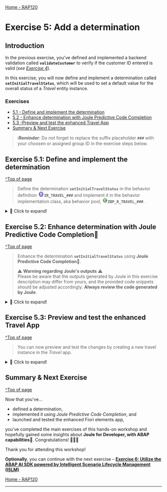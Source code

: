 [Home - RAP120](../../README.md)

# Exercise 5: Add a determination

## Introduction

In the previous exercise, you've defined and implemented a backend validation called **`validateCustomer`** to verify if the customer ID entered is valid (_see [Exercise 4](../ex04/README.md)_).

In this exercise, you will now define and implement a determination called **`setInitialTravelStatus`**, which will be used to set a default value for the overall status of a _Travel_ entity instance.  

### Exercises

- [5.1 - Define and implement the determination](#exercise-51-Define-and-implement-the-determination)
- [5.2 - Enhance determination with Joule Predictive Code Completion](#exercise-52-Enhance-determination-with-Joule-Predictive-Code-Completion)
- [5.3 -Preview and test the enhanced Travel App](#exercise-53-preview-and-test-the-enhanced-travel-app)
- [Summary & Next Exercise](#summary--next-exercise)

> ℹ️**Reminder**: Do not forget to replace the suffix placeholder **`###`** with your choosen or assigned group ID in the exercise steps below. 

<!-- ### About Determinations  
> A determination is an optional part of the business object behavior that modifies instances of business objects based on trigger conditions. A determination is implicitly invoked by the RAP framework if the trigger condition of the determination is fulfilled. Trigger conditions can be modify operations and modified fields.   
>  
> **Further reading**: [Determinations](https://help.sap.com/docs/btp/sap-abap-restful-application-programming-model/determinations?version=Cloud)

<!--
ℹ️ **Exkurs**

 <details>
  <summary>Click to expand!</summary>

   ### About Entity Manipulation Language (EML)
   > The Entity Manipulation Language (EML) is an extension of the ABAP language which offers an API-based access to RAP business objects. EML is used to implement the transactional behavior of RAP BOs and also access existing RAP BOs from outside the RAP context.   
   > 
   > PS: Some EML statements can be used in the so-called local mode - by using the [addition **`IN LOCAL MODE`**](https://help.sap.com/doc/abapdocu_cp_index_htm/CLOUD/en-US/index.htm?file=abapin_local_mode.htm) - to exclude feature controls and authorization checks. This addition can only be used in the behavior implementation (aka behavior pool) of a particular RAP BO when accessing its own instances, i. e. not for accessing instances of other RAP BOs.
   >
   > The EML reference documentation is provided in the ABAP Keyword Documentation.   
   > You can use the classic **F1 Help** to get detailed information on each statement by pressing **F1** in the ABAP editors. 
   >
   > **Further reading**: [Entity Manipulation Language (EML)](https://help.sap.com/docs/abap-cloud/abap-rap/entity-manipulation-language-eml?version=sap_btp) | [ABAP for RAP Business Objects](https://help.sap.com/doc/abapdocu_cp_index_htm/CLOUD/en-US/index.htm?file=abenabap_for_rap_bos.htm)  
</details>
--> 

## Exercise 5.1: Define and implement the determination
[^Top of page](#Introduction)

> Define the determination **`setInitialTravelStatus`** in the behavior definition ![behaviordefinition](images/adt_bdef.png)**`ZR_TRAVEL_###`** and implement it in the behavior implementation class, aka behavior pool, ![class](images/adt_class.png)**`ZBP_R_TRAVEL_###`**.  

 <details>
  <summary>🔵 Click to expand!</summary>

   1. Go to the behavior definiton ![bdef icon](images/adt_bdef.png)**`ZR_TRAVEL_###`** and insert the following 

      ```ABAP 
        determination setInitialTravelStatus on save { create; }
      ```

      The statement specifies the name of the new determination, **`setInitialTravelStatus`** and **`on save`** as the determination time when creating new _travel_ instance (**`{ create }`**). 

   2. Save![save icon](images/adt_save.png) and activate![activate icon](images/adt_activate.png) the changes in ![bdef icon](images/adt_bdef.png)**`ZR_TRAVEL_###`**  

   3. Declare the required method in the behavior implementation class ![class](images/adt_class.png)**`ZBP_R_TRAVEL_###`** using the ADT Quick Fix by setting the cursor on the determination name and pressing **Ctrl + 1** to open the **Quick Assist** view.
 
      Select the entry _**`Add method for determination setInitialTravelStatus of entity zr_travel_###...`**_. 

   4. Save ![save icon](images/adt_save.png) and activate ![activate icon](images/adt_activate.png) the changes in ![class icon](images/adt_class.png)**`ZBP_R_TRAVEL_###`**.  

      As result, the `FOR DETERMINE` method **`setInitialTravelStatus`** will be added to the local handler class **`lcl_handler`** of the behavior pool of the _Travel_ BO entity ![class icon](images/adt_class.png)**`ZBP_TRAVELTP_###`**. 

      ![](/exercises/ex05/images/5_1_Determination.gif)

</details>

## Exercise 5.2: Enhance determination with Joule Predictive Code Completion💎
[^Top of page](#Introduction)

> Enhance the determination **`setInitialTravelStatus`** using **Joule Predictive Code Completion💎**.
> 
> ⚠ **Warning regarding Joule's outputs** ⚠    
> Please be aware that the outputs generated by Joule in this exercise description may differ from yours, and the provided code snippets should be adjusted accordingly. **Always review the code generated by Joule**.

 <details>
  <summary>🔵 Click to expand!</summary>

 1. Disable **Joule Predictive Code Completion** by pressing ![](/exercises/images/adt_joule_code_completion2.png) in the toolbar. 
 
 2. Go to your implementation class ![class](images/adt_class.png)**`ZBP_R_TRAVEL_###`** and add the following ABAP comments in the **`setInitialTravelStatus`** method implementation

    ```ABAP

        "1) ABAP EML to read the field Status from CDS view ZR_TRAVEL_###


        "2) If Status is already set, do nothing, i.e. remove such instances


        "3) ABAP EML to update the field Status in CDS view ZR_TRAVEL_###. Use variable update_reported


        "4) Set the changing parameter reported

    ```
 
3. Enable **Joule Predictive Code Completion** by pressing ![](/exercises/images/adt_joule_code_completion2.png) in the toolbar. 

4. Press **Enter** after each comment. 
 
   **Joule Predictive Code Completion** will suggest the next lines based on the previous comment that you've added in the previous step.

5. Review the code and press _**Tab**_. Adjust the code if needed. 

6. Make sure to finish the implementation of **`setInitialTravelStatus`**. 
 
   We will call the method `get_booking_status` from our helper class ![adt class](/exercises/ex04/images/adt_class.png)**`ZCL_TRAVEL_HELPER_###`**. 
 
   At the end, the code should look something like this:

   ```ABAP
     METHOD setInitialTravelStatus.

      DATA(lo_travel_helper) = NEW zcl_travel_helper_###(  ).

        "1) ABAP EML to read the field Status from CDS view ZR_TRAVEL_###
         READ ENTITIES OF ZR_TRAVEL_### IN LOCAL MODE
           ENTITY Travel
             FIELDS ( Status ) WITH CORRESPONDING #( keys )
             RESULT DATA(lt_travel).

       "2) If Status is already set, do nothing, i.e. remove such instances
       DELETE lt_travel WHERE Status IS NOT INITIAL.
       CHECK lt_travel IS NOT INITIAL.


       "3) ABAP EML to update the field Status in CDS view ZR_TRAVEL_###. Use variable update_reported
       MODIFY ENTITIES OF ZR_TRAVEL_### IN LOCAL MODE
         ENTITY Travel
           UPDATE FIELDS ( Status )
           WITH VALUE #( FOR key IN lt_travel ( %tky   = key-%tky
                                                Status = lo_travel_helper->get_booking_status( 'New' )  ) )
         REPORTED DATA(update_reported).

        "4) Set the changing parameter reported
        reported = CORRESPONDING #( DEEP update_reported ).
     ENDMETHOD.

   ```

   Your source code should look like this:

   ```ABAP 
       CLASS LHC_ZR_TRAVEL_### DEFINITION INHERITING FROM CL_ABAP_BEHAVIOR_HANDLER.
         PRIVATE SECTION.
           METHODS:
             GET_GLOBAL_AUTHORIZATIONS FOR GLOBAL AUTHORIZATION
               IMPORTING
                 REQUEST requested_authorizations FOR Travel
               RESULT result,
             validateCustomer FOR VALIDATE ON SAVE
                   IMPORTING keys FOR Travel~validateCustomer,
             setInitialTravelStatus FOR DETERMINE ON MODIFY
                   IMPORTING keys FOR Travel~setInitialTravelStatus.

       ENDCLASS.

       CLASS LHC_ZR_TRAVEL_### IMPLEMENTATION.
         METHOD GET_GLOBAL_AUTHORIZATIONS.
         ENDMETHOD.

         METHOD validateCustomer.
           "ABAP EML to read the field CustomerId from CDS view ZR_TRAVEL_###
             READ ENTITIES OF ZR_TRAVEL_### IN LOCAL MODE
                 ENTITY Travel
                   FIELDS ( CustomerID )
                   WITH CORRESPONDING #( keys )
                 RESULT DATA(lt_travel).


               LOOP AT lt_travel INTO DATA(travel).
                 DATA(lo_travel_helper) = NEW zcl_travel_helper_###(  ).
                 DATA(customer_id) = travel-CustomerID.

                 IF customer_id IS INITIAL.
                     APPEND VALUE #( %tky = travel-%tky ) TO failed-travel.
                     APPEND VALUE #( %tky                = travel-%tky
                                     %state_area         = 'VALIDATE_CUSTOMER'
                                     %msg                = NEW /dmo/cm_flight_messages( textid   = /dmo/cm_flight_messages=>enter_customer_id
                                                                                       severity = if_abap_behv_message=>severity-error )
                                     %element-CustomerID = if_abap_behv=>mk-on
                                   ) TO reported-travel.


                 ELSEIF lo_travel_helper->validate_customer( customer_id ) = abap_false.

                 APPEND VALUE #( %tky = travel-%tky ) TO failed-travel.
                 APPEND VALUE #( %tky                = travel-%tky
                                 %state_area         = 'VALIDATE_CUSTOMER'
                                 %msg                = NEW /dmo/cm_flight_messages( textid      = /dmo/cm_flight_messages=>customer_unkown
                                                                                   customer_id = travel-CustomerId
                                                                                   severity    = if_abap_behv_message=>severity-error )
                                 %element-CustomerID = if_abap_behv=>mk-on
                                 ) TO reported-travel.
                 ENDIF.
               ENDLOOP.
         ENDMETHOD.

         METHOD setInitialTravelStatus.

           DATA(lo_travel_helper) = NEW zcl_travel_helper_###(  ).

           "1) ABAP EML to read the field Status from CDS view ZR_TRAVEL_###
           READ ENTITIES OF ZR_TRAVEL_### IN LOCAL MODE
             ENTITY Travel
               FIELDS ( Status ) WITH CORRESPONDING #( keys )
               RESULT DATA(lt_travel).

           "2) If Status is already set, do nothing, i.e. remove such instances
           DELETE lt_travel WHERE Status IS NOT INITIAL.
           CHECK lt_travel IS NOT INITIAL.

           "3) ABAP EML to update the field Status in CDS view ZR_TRAVEL_###. Use variable update_reported
           MODIFY ENTITIES OF ZR_TRAVEL_### IN LOCAL MODE
             ENTITY Travel
               UPDATE FIELDS ( Status )
               WITH VALUE #( FOR key IN lt_travel ( %tky   = key-%tky
                                                   Status = lo_travel_helper->get_booking_status( 'New' )  ) )
             REPORTED DATA(update_reported).

           "4) Set the changing parameter reported
           reported = CORRESPONDING #( DEEP update_reported ).

         ENDMETHOD.

       ENDCLASS.
   ```

5. Save ![save icon](images/adt_save.png) and activate ![activate icon](images/adt_activate.png) the changes. 

   ![](/exercises/ex05/images/5_2_Determination_Joule_Code_Completion.gif)

</details>

## Exercise 5.3: Preview and test the enhanced Travel App

[^Top of page](#Introduction)

> You can now preview and test the changes by creating a new travel instance in the _Travel_ app.

 <details>
  <summary>🔵 Click to expand!</summary>

1. Refresh your application in the browser using **F5** if the browser is still open   
   or go to your service binding ![service binding](images/adt_srvb.png)**`ZUI_TRAVEL_###_04`** and start the Fiori elements App preview for the **`Travel`** entity set.

2. Create a new _Travel_ instance. The **`Status`** field should now be set automatically by the logic you just implemented.   
 
   The initial status of the created should now be set to **`New`** (**`N`**). 

</details>

## Summary & Next Exercise
[^Top of page](#Introduction)

Now that you've... 
- defined a determination,
- implemented it using _Joule Predictive Code Completion_, and
- launched and tested the enhanced Fiori elements app, 

you've completed the main exercises of this hands-on workshop and hopefully gained some insights about **Joule for Developer, with ABAP capabilities💎**. Congratulations! 🎉🎉🎉

Thank you for attending this workshop!

**Optionally**, you can continue with the next exercise – **[Exercise 6: Utilize the ABAP AI SDK powered by Intelligent Scenario Lifecycle Management (ISLM)](../ex06/README.md)**


[Home - RAP120](../../README.md)

---
